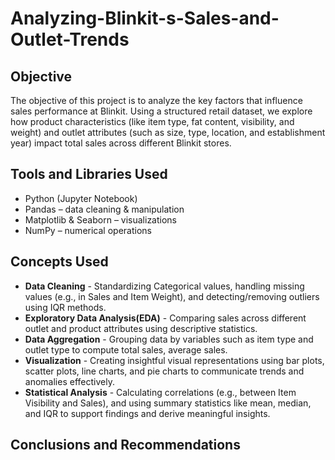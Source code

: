 # Analyzing-Blinkit-s-Sales-and-Outlet-Trends

## Objective
The objective of this project is to analyze the key factors that influence sales performance at Blinkit. Using a structured retail dataset, we explore how product characteristics (like item type, fat content, visibility, and weight) and outlet attributes (such as size, type, location, and establishment year) impact total sales across different Blinkit stores.

## Tools and Libraries Used
* Python (Jupyter Notebook)
* Pandas – data cleaning & manipulation
* Matplotlib & Seaborn – visualizations
* NumPy – numerical operations

## Concepts Used
* **Data Cleaning** - Standardizing Categorical values, handling missing values (e.g., in Sales and Item Weight), and detecting/removing outliers using IQR methods.
* **Exploratory Data Analysis(EDA)** - Comparing sales across different outlet and product attributes using descriptive statistics.
* **Data Aggregation** - Grouping data by variables such as item type and outlet type to compute total sales, average sales.
* **Visualization** - Creating insightful visual representations using bar plots, scatter plots, line charts, and pie charts to communicate trends and anomalies effectively.
* **Statistical Analysis** - Calculating correlations (e.g., between Item Visibility and Sales), and using summary statistics like mean, median, and IQR to support findings and derive meaningful insights.

## Conclusions and Recommendations

  
  
